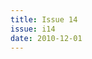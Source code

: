 ```yaml
---
title: Issue 14
issue: i14
date: 2010-12-01
---
```


<!-- Leave blank, list of items automatically generated by code. -->